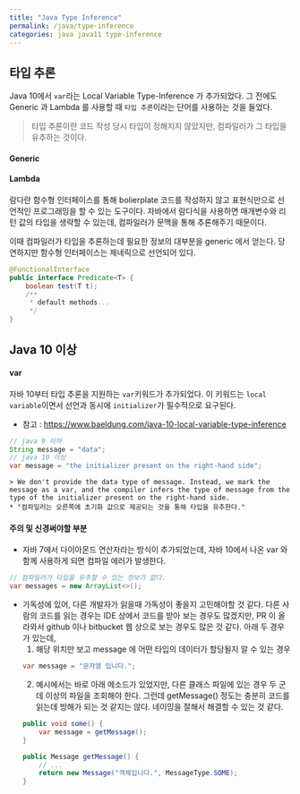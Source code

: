 ```yaml
---
title: "Java Type Inference"
permalink: /java/type-inference
categories: java java11 type-inference
---
```


## 타입 추론

Java 10에서 `var`라는 Local Variable Type-Inference 가 추가되었다. 그 전에도 Generic 과 Lambda 를 사용할 때 `타입 추론`이라는 단어를 사용하는 것을 들었다.
> 타입 추론이란 코드 작성 당시 타입이 정해지지 않았지만, 컴파일러가 그 타입을 유추하는 것이다.
#### Generic

#### Lambda

람다란 함수형 인터페이스를 통해 bolierplate 코드를 작성하지 않고 표현식만으로 선언적인 프로그래밍을 할 수 있는 도구이다. 자바에서 람다식을 사용하면 매개변수와 리턴 값의 타입을 생략할 수 있는데, 컴파일러가 문맥을 통해 추론해주기 때문이다.

이때 컴파일러가 타입을 추론하는데 필요한 정보의 대부분을 generic 에서 얻는다. 당연하지만 함수형 인터페이스는 제네릭으로 선언되어 있다.

```java
@FunctionalInterface
public interface Predicate<T> {
  	boolean test(T t);
  	/**
     * default methods...
     */
}
```



## Java 10 이상
#### var
자바 10부터 타입 추론을 지원하는 `var`키워드가 추가되었다. 이 키워드는 `local variable`이면서 선언과 동시에 `initializer`가 필수적으로 요구된다.
* 참고 : https://www.baeldung.com/java-10-local-variable-type-inference
```java
// java 9 이하
String message = "data";
// java 10 이상
var message = "the initializer present on the right-hand side";
```
	> We don't provide the data type of message. Instead, we mark the message as a var, and the compiler infers the type of message from the type of the initializer present on the right-hand side.
	* "컴파일러는 오른쪽에 초기화 값으로 제공되는 것을 통해 타입을 유추한다."

#### 주의 및 신경써야할 부분
* 자바 7에서 다이아몬드 연산자라는 방식이 추가되었는데, 자바 10에서 나온 var 와 함께 사용하게 되면 컴파일 에러가 발생한다.
```java
// 컴파일러가 타입을 유추할 수 있는 정보가 없다.
var messages = new ArrayList<>();
```
* 가독성에 있어, 다른 개발자가 읽을때 가독성이 좋을지 고민해야할 것 같다. 다른 사람의 코드를 읽는 경우는 IDE 상에서 코드를 받아 보는 경우도 많겠지만, PR 이 올라와서 github 이나 bitbucket 웹 상으로 보는 경우도 많은 것 같다. 아래 두 경우가 있는데, 
  1. 해당 위치만 보고 message 에 어떤 타입의 데이터가 할당될지 알 수 있는 경우
    ```java
    var message = "문자열 입니다.";
    ```
  2. 예시에서는 바로 아래 메소드가 있었지만, 다른 클래스 파일에 있는 경우 두 군데 이상의 파일을 조회해야 한다. 그런데 getMessage() 정도는 충분히 코드를 읽는데 방해가 되는 것 같지는 않다. 네이밍을 잘해서 해결할 수 있는 것 같다.
    ```java
    public void some() {
        var message = getMessage();
    }

    public Message getMessage() {
      	// ...
        return new Message("객체입니다.", MessageType.SOME);
    }
    ```


